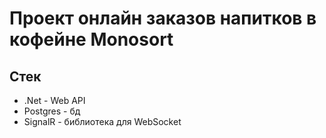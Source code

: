 # Проект онлайн заказов напитков в кофейне Monosort

## Стек
* .Net - Web API
* Postgres - бд
* SignalR - библиотека для WebSocket